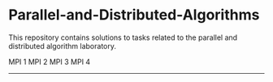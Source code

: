 # Parallel-and-Distributed-Algorithms

This repository contains solutions to tasks related to the parallel and distributed algorithm laboratory.

MPI 1
MPI 2
MPI 3
MPI 4

---
